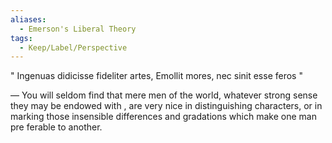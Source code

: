 ```yaml
---
aliases:
  - Emerson's Liberal Theory
tags:
  - Keep/Label/Perspective
---
```


" Ingenuas didicisse fideliter artes,
Emollit mores, nec sinit esse feros "

 — You will seldom find that mere men of
the world, whatever strong sense they may be endowed with ,
are very nice in distinguishing characters, or in marking those insensible differences and gradations which make one man pre ferable to another. 
